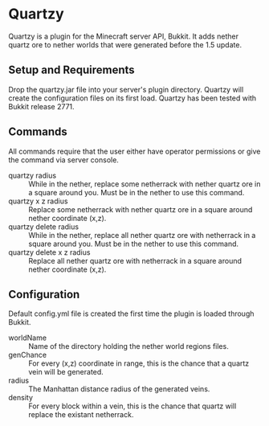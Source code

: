 Quartzy
===========                                       

Quartzy is a plugin for the Minecraft server API, Bukkit. It adds nether quartz ore to nether worlds that were generated before the 1.5 update.

Setup and Requirements
----------------------

Drop the quartzy.jar file into your server's plugin directory. Quartzy will create the configuration files on its first load. Quartzy has been tested with Bukkit release 2771.

Commands
--------

All commands require that the user either have operator permissions or give the command via server console. 

<dl>
  <dt>quartzy radius</dt>
  <dd>While in the nether, replace some netherrack with nether quartz ore in a square around you. Must be in the nether to use this command.</dd>
  <dt>quartzy x z radius</dt>
  <dd>Replace some netherrack with nether quartz ore in a square around nether coordinate (x,z).</dd>  
  <dt>quartzy delete radius</dt>
  <dd>While in the nether, replace all nether quartz ore with netherrack in a square around you. Must be in the nether to use this command.</dd>
  <dt>quartzy delete x z radius</dt>
  <dd>Replace all nether quartz ore with netherrack in a square around nether coordinate (x,z).</dd>  
</dl>

Configuration
-------------

Default config.yml file is created the first time the plugin is loaded through Bukkit. 

<dl>
  <dt>worldName</dt>
  <dd>Name of the directory holding the nether world regions files.</dd>
  <dt>genChance</dt>
  <dd>For every (x,z) coordinate in range, this is the chance that a quartz vein will be generated.</dd>
  <dt>radius</dt>
  <dd>The Manhattan distance radius of the generated veins.</dd>  
  <dt>density</dt>
  <dd>For every block within a vein, this is the chance that quartz will replace the existant netherrack.</dd>
</dl>